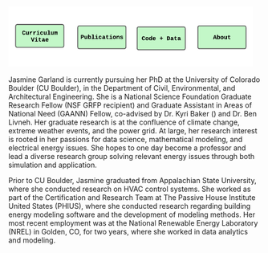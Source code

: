 
<a href="https://jasminegarland.github.io/cv/"><img src="/images/cv_icon.png" alt="drawing" height="120"/></a><a href="https://jasminegarland.github.io/pubs/"><img src="/images/pub_icon.png" alt="drawing" height="120"/></a><a href="https://jasminegarland.github.io/code/"><img src="/images/codedata_icon.png" alt="drawing" height="120"/></a><a href="https://jasminegarland.github.io/about/"><img src="/images/about_icon.png" alt="drawing" height="120"/></a>


Jasmine Garland is currently pursuing her PhD at the University of Colorado Boulder (CU Boulder), in the Department of Civil, Environmental, and Architectural Engineering. She is a National Science Foundation Graduate Research Fellow (NSF GRFP recipient) and Graduate Assistant in Areas of National Need (GAANN) Fellow,  co-advised by Dr. Kyri Baker () and Dr. Ben Livneh. Her graduate research is at the confluence of climate change, extreme weather events, and the power grid. At large, her research interest is rooted in her passions for data science, mathematical modeling, and electrical energy issues. She hopes to one day become a professor and lead a diverse research group solving relevant energy issues through both simulation and application.

Prior to CU Boulder, Jasmine graduated from Appalachian State University, where she conducted research on  HVAC control systems. She worked as part of the Certification and Research Team at The Passive House Institute United States (PHIUS), where she conducted research regarding building energy modeling software and the development of modeling methods. Her most recent employment was at the National Renewable Energy Laboratory (NREL) in Golden, CO, for two years, where she worked in data analytics and modeling. 
